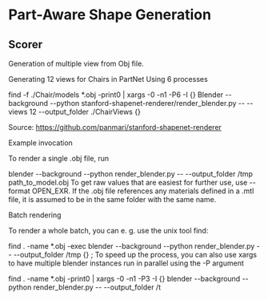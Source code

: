 # Part-Aware Shape Generation






## Scorer

Generation of multiple view from Obj file.

Generating 12 views for Chairs in PartNet Using 6 processes

find -f ./Chair/models *.obj -print0 | xargs -0 -n1 -P6 -I {} Blender --background --python stanford-shapenet-renderer/render_blender.py -- --views 12 --output_folder ./ChairViews {}


Source:
https://github.com/panmari/stanford-shapenet-renderer

Example invocation

To render a single .obj file, run

blender --background --python render_blender.py -- --output_folder /tmp path_to_model.obj
To get raw values that are easiest for further use, use --format OPEN_EXR. If the .obj file references any materials defined in a .mtl file, it is assumed to be in the same folder with the same name.

Batch rendering

To render a whole batch, you can e. g. use the unix tool find:

find . -name *.obj -exec blender --background --python render_blender.py -- --output_folder /tmp {} \;
To speed up the process, you can also use xargs to have multiple blender instances run in parallel using the -P argument

find . -name *.obj -print0 | xargs -0 -n1 -P3 -I {} blender --background --python render_blender.py -- --output_folder /t
